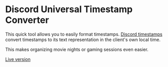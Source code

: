 # Discord Universal Timestamp Converter

This quick tool allows you to easily format timestamps. [Discord timestamps](https://discord.com/developers/docs/reference#message-formatting-timestamp-styles) convert timestamps to its text representation in the client's own local time.

This makes organizing movie nights or gaming sessions even easier.

[Live version](https://notaskunk.github.io/Discord-Timestamp-Converter/)
